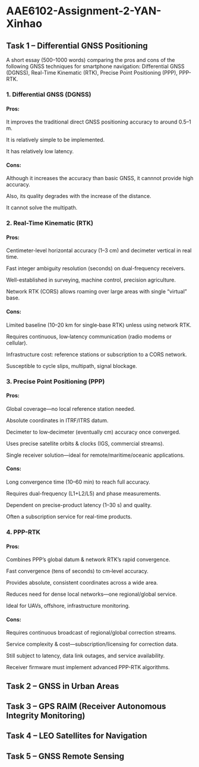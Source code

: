 # AAE6102-Assignment-2-YAN-Xinhao

## Task 1 – Differential GNSS Positioning

A short essay (500–1000 words) comparing the pros and cons of the following GNSS techniques for smartphone navigation: 
Differential GNSS (DGNSS), 
Real-Time Kinematic (RTK), 
Precise Point Positioning (PPP), 
PPP-RTK.

### 1. Differential GNSS (DGNSS)

#### Pros:

It improves the traditional direct GNSS positioning accuracy to around 0.5–1 m.

It is relatively simple to be implemented.

It has relatively low latency.

#### Cons:

Although it increases the accuracy than basic GNSS, it cannnot provide high accuracy.

Also, its quality degrades with the increase of the distance.

It cannot solve the multipath.

### 2. Real-Time Kinematic (RTK)

#### Pros:

Centimeter-level horizontal accuracy (1–3 cm) and decimeter vertical in real time.

Fast integer ambiguity resolution (seconds) on dual-frequency receivers.

Well-established in surveying, machine control, precision agriculture.

Network RTK (CORS) allows roaming over large areas with single “virtual” base.

#### Cons:

Limited baseline (10–20 km for single‐base RTK) unless using network RTK.

Requires continuous, low‐latency communication (radio modems or cellular).

Infrastructure cost: reference stations or subscription to a CORS network.

Susceptible to cycle slips, multipath, signal blockage.

### 3. Precise Point Positioning (PPP)

#### Pros:

Global coverage—no local reference station needed.

Absolute coordinates in ITRF/ITRS datum.

Decimeter to low‐decimeter (eventually cm) accuracy once converged.

Uses precise satellite orbits & clocks (IGS, commercial streams).

Single receiver solution—ideal for remote/maritime/oceanic applications.

#### Cons:

Long convergence time (10–60 min) to reach full accuracy.

Requires dual-frequency (L1+L2/L5) and phase measurements.

Dependent on precise-product latency (1–30 s) and quality.

Often a subscription service for real-time products.

### 4. PPP-RTK

#### Pros:

Combines PPP’s global datum & network RTK’s rapid convergence.

Fast convergence (tens of seconds) to cm‐level accuracy.

Provides absolute, consistent coordinates across a wide area.

Reduces need for dense local networks—one regional/global service.

Ideal for UAVs, offshore, infrastructure monitoring.

#### Cons:

Requires continuous broadcast of regional/global correction streams.

Service complexity & cost—subscription/licensing for correction data.

Still subject to latency, data link outages, and service availability.

Receiver firmware must implement advanced PPP-RTK algorithms.



## Task 2 – GNSS in Urban Areas




## Task 3 – GPS RAIM (Receiver Autonomous Integrity Monitoring)




## Task 4 – LEO Satellites for Navigation



## Task 5 – GNSS Remote Sensing


